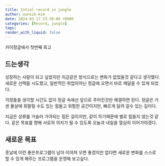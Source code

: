 ```yaml
---
title: Intial record in jungle 
author: eunsik-kim
date: 2024-03-17 23:30:00 +0900
categories: [Record, jungle]
tags: 
render_with_liquid: false
---
```

카이정글에서 첫번째 회고

## 드는생각

성장하는 사람이 되고 싶었지만 지금같은 방식으로는 변화가 없었을것 같다고 생각했다.
새로운 선택을 시도했고, 일반적인 취업이아닌 정글에 오면서 바로 깨달을 수 있게 되었다. 

걱정들을 생각할 시간도 없이 정글 속에선 앞으로 주어진것만 해결하면 된다.
정글은 거센 물살에 휘말릴 수도 있는 힘들고 위험한 공간이지만, 빠르게 달려 갈수 있는 길이다.

지금은 상류를 거슬러 가야되는 힘든 길이지만, 같이 하기때문에 별로 힘들지 않는것 같다. 같은 목표를 향해 서로의 의지가 될 수 있도록 오늘과 내일을 열심히 이어가야겠다.

## 새로운 목표

훗날에 이런 좋은프로그램이 남아 이어져 오면 좋겠지만 없다면 새로운 변화를 스스로 할 수 있게 해주는 프로그램을 운영해 보고싶다.
